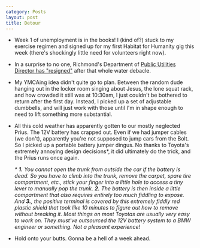 ```yaml
---
category: Posts
layout: post
title: Detour
---
```

- Week 1 of unemployment is in the books! I (kind of?) stuck to my exercise regimen and signed up for my first Habitat for Humanity gig this week (there's shockingly little need for volunteers right now).
- In a surprise to no one, Richmond's Department of [Public Utilities Director
  has
  "resigned"](https://www.wric.com/news/local-news/richmond/department-of-public-utilities-director-resigns-after-richmond-water-crisis-new-interim-leadership-announced/)
  after that whole water debacle. 
- My YMCAing idea didn't quite go to plan. Between the random dude hanging out
  in the locker room singing about Jesus, the lone squat rack, and how crowded
  it still was at 10:30am, I just couldn't be bothered to return after the
  first day. Instead, I picked up a set of adjustable dumbbells, and will just
  work with those until I'm in shape enough to need to lift something more
  substantial.
- All this cold weather has apparently gotten to our mostly neglected Prius. The 12V battery has crapped out. Even if we had jumper cables (we don't), apparently you're not supposed to jump cars from the Bolt. So I picked up a portable battery jumper dingus. No thanks to Toyota's extremely annoying design decisions*, it did ultimately do the trick, and the Prius runs once again.

  _\* **1.** You cannot open the trunk from outside the car if the battery is
  dead. So you have to climb into the trunk, remove the carpet, spare tire
  compartment, etc., stick your finger into a little hole to access a tiny
  lever to manually pop the trunk. **2.** The battery is then inside a little compartment that also requires entirely too much fiddling to expose. And **3.**, the positive terminal is covered by this extremely fiddly red plastic shield that took like 10 minutes to figure out how to remove without breaking it. Most things on most Toyotas are usually very easy to work on. They must've outsourced the 12V battery system to a BMW engineer or something. Not a pleasant experience!_
- Hold onto your butts. Gonna be a hell of a week ahead.
